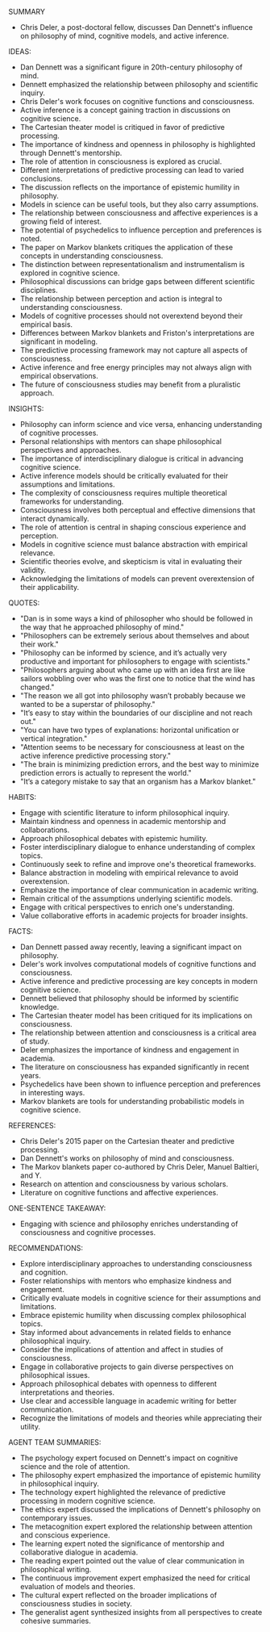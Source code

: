 SUMMARY
- Chris Deler, a post-doctoral fellow, discusses Dan Dennett's influence on philosophy of mind, cognitive models, and active inference.

IDEAS:
- Dan Dennett was a significant figure in 20th-century philosophy of mind.
- Dennett emphasized the relationship between philosophy and scientific inquiry.
- Chris Deler's work focuses on cognitive functions and consciousness.
- Active inference is a concept gaining traction in discussions on cognitive science.
- The Cartesian theater model is critiqued in favor of predictive processing.
- The importance of kindness and openness in philosophy is highlighted through Dennett's mentorship.
- The role of attention in consciousness is explored as crucial.
- Different interpretations of predictive processing can lead to varied conclusions.
- The discussion reflects on the importance of epistemic humility in philosophy.
- Models in science can be useful tools, but they also carry assumptions.
- The relationship between consciousness and affective experiences is a growing field of interest.
- The potential of psychedelics to influence perception and preferences is noted.
- The paper on Markov blankets critiques the application of these concepts in understanding consciousness.
- The distinction between representationalism and instrumentalism is explored in cognitive science.
- Philosophical discussions can bridge gaps between different scientific disciplines.
- The relationship between perception and action is integral to understanding consciousness.
- Models of cognitive processes should not overextend beyond their empirical basis.
- Differences between Markov blankets and Friston's interpretations are significant in modeling.
- The predictive processing framework may not capture all aspects of consciousness.
- Active inference and free energy principles may not always align with empirical observations.
- The future of consciousness studies may benefit from a pluralistic approach.

INSIGHTS:
- Philosophy can inform science and vice versa, enhancing understanding of cognitive processes.
- Personal relationships with mentors can shape philosophical perspectives and approaches.
- The importance of interdisciplinary dialogue is critical in advancing cognitive science.
- Active inference models should be critically evaluated for their assumptions and limitations.
- The complexity of consciousness requires multiple theoretical frameworks for understanding.
- Consciousness involves both perceptual and effective dimensions that interact dynamically.
- The role of attention is central in shaping conscious experience and perception.
- Models in cognitive science must balance abstraction with empirical relevance.
- Scientific theories evolve, and skepticism is vital in evaluating their validity.
- Acknowledging the limitations of models can prevent overextension of their applicability.

QUOTES:
- "Dan is in some ways a kind of philosopher who should be followed in the way that he approached philosophy of mind."
- "Philosophers can be extremely serious about themselves and about their work."
- "Philosophy can be informed by science, and it’s actually very productive and important for philosophers to engage with scientists."
- "Philosophers arguing about who came up with an idea first are like sailors wobbling over who was the first one to notice that the wind has changed."
- "The reason we all got into philosophy wasn’t probably because we wanted to be a superstar of philosophy."
- "It’s easy to stay within the boundaries of our discipline and not reach out."
- "You can have two types of explanations: horizontal unification or vertical integration."
- "Attention seems to be necessary for consciousness at least on the active inference predictive processing story."
- "The brain is minimizing prediction errors, and the best way to minimize prediction errors is actually to represent the world."
- "It’s a category mistake to say that an organism has a Markov blanket."

HABITS:
- Engage with scientific literature to inform philosophical inquiry.
- Maintain kindness and openness in academic mentorship and collaborations.
- Approach philosophical debates with epistemic humility.
- Foster interdisciplinary dialogue to enhance understanding of complex topics.
- Continuously seek to refine and improve one's theoretical frameworks.
- Balance abstraction in modeling with empirical relevance to avoid overextension.
- Emphasize the importance of clear communication in academic writing.
- Remain critical of the assumptions underlying scientific models.
- Engage with critical perspectives to enrich one's understanding.
- Value collaborative efforts in academic projects for broader insights.

FACTS:
- Dan Dennett passed away recently, leaving a significant impact on philosophy.
- Deler's work involves computational models of cognitive functions and consciousness.
- Active inference and predictive processing are key concepts in modern cognitive science.
- Dennett believed that philosophy should be informed by scientific knowledge.
- The Cartesian theater model has been critiqued for its implications on consciousness.
- The relationship between attention and consciousness is a critical area of study.
- Deler emphasizes the importance of kindness and engagement in academia.
- The literature on consciousness has expanded significantly in recent years.
- Psychedelics have been shown to influence perception and preferences in interesting ways.
- Markov blankets are tools for understanding probabilistic models in cognitive science.

REFERENCES:
- Chris Deler's 2015 paper on the Cartesian theater and predictive processing.
- Dan Dennett's works on philosophy of mind and consciousness.
- The Markov blankets paper co-authored by Chris Deler, Manuel Baltieri, and Y.
- Research on attention and consciousness by various scholars.
- Literature on cognitive functions and affective experiences.

ONE-SENTENCE TAKEAWAY:
- Engaging with science and philosophy enriches understanding of consciousness and cognitive processes.

RECOMMENDATIONS:
- Explore interdisciplinary approaches to understanding consciousness and cognition.
- Foster relationships with mentors who emphasize kindness and engagement.
- Critically evaluate models in cognitive science for their assumptions and limitations.
- Embrace epistemic humility when discussing complex philosophical topics.
- Stay informed about advancements in related fields to enhance philosophical inquiry.
- Consider the implications of attention and affect in studies of consciousness.
- Engage in collaborative projects to gain diverse perspectives on philosophical issues.
- Approach philosophical debates with openness to different interpretations and theories.
- Use clear and accessible language in academic writing for better communication.
- Recognize the limitations of models and theories while appreciating their utility. 

AGENT TEAM SUMMARIES:
- The psychology expert focused on Dennett's impact on cognitive science and the role of attention.
- The philosophy expert emphasized the importance of epistemic humility in philosophical inquiry.
- The technology expert highlighted the relevance of predictive processing in modern cognitive science.
- The ethics expert discussed the implications of Dennett's philosophy on contemporary issues.
- The metacognition expert explored the relationship between attention and conscious experience.
- The learning expert noted the significance of mentorship and collaborative dialogue in academia.
- The reading expert pointed out the value of clear communication in philosophical writing.
- The continuous improvement expert emphasized the need for critical evaluation of models and theories.
- The cultural expert reflected on the broader implications of consciousness studies in society.
- The generalist agent synthesized insights from all perspectives to create cohesive summaries.
